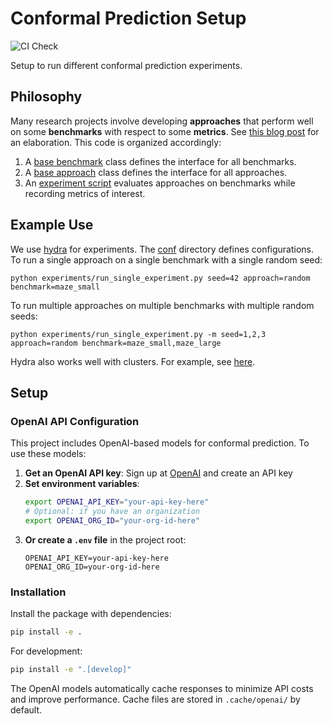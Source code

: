 # Conformal Prediction Setup

![CI Check](https://github.com/ericlhu0/conformal-setup/actions/workflows/ci.yml/badge.svg)

Setup to run different conformal prediction experiments.

## Philosophy

Many research projects involve developing **approaches** that perform well on some **benchmarks** with respect to some **metrics**. See [this blog post](https://lis.csail.mit.edu/whats-your-problem-an-oft-missing-section-in-ai-papers/) for an elaboration. This code is organized accordingly:

1. A [base benchmark](src/conformal_setup/benchmarks/base_benchmark.py) class defines the interface for all benchmarks.
2. A [base approach](src/conformal_setup/approaches/base_approach.py) class defines the interface for all approaches.
3. An [experiment script](experiments/run_single_experiment.py) evaluates approaches on benchmarks while recording metrics of interest.

## Example Use

We use [hydra](https://hydra.cc/) for experiments. The [conf](experiments/conf/) directory defines configurations. To run a single approach on a single benchmark with a single random seed:

```
python experiments/run_single_experiment.py seed=42 approach=random benchmark=maze_small
```

To run multiple approaches on multiple benchmarks with multiple random seeds:

```
python experiments/run_single_experiment.py -m seed=1,2,3 approach=random benchmark=maze_small,maze_large
```

Hydra also works well with clusters. For example, see [here](https://hydra.cc/docs/plugins/submitit_launcher/).

## Setup

### OpenAI API Configuration

This project includes OpenAI-based models for conformal prediction. To use these models:

1. **Get an OpenAI API key**: Sign up at [OpenAI](https://platform.openai.com/) and create an API key
2. **Set environment variables**:
   ```bash
   export OPENAI_API_KEY="your-api-key-here"
   # Optional: if you have an organization
   export OPENAI_ORG_ID="your-org-id-here"
   ```
3. **Or create a `.env` file** in the project root:
   ```
   OPENAI_API_KEY=your-api-key-here
   OPENAI_ORG_ID=your-org-id-here
   ```

### Installation

Install the package with dependencies:
```bash
pip install -e .
```

For development:
```bash
pip install -e ".[develop]"
```

The OpenAI models automatically cache responses to minimize API costs and improve performance. Cache files are stored in `.cache/openai/` by default.

